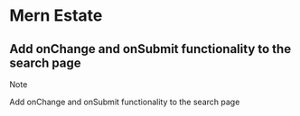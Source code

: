 # Mern Estate
## Add onChange and onSubmit functionality to the search page

> [!NOTE]
> Add onChange and onSubmit functionality to the search page
